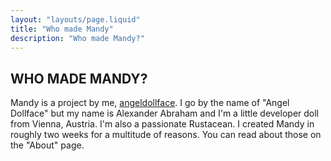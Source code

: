 ```yaml
---
layout: "layouts/page.liquid"
title: "Who made Mandy"
description: "Who made Mandy?"
---
```


## WHO MADE MANDY?

Mandy is a project by me, [angeldollface](https://github.com/angeldollface). I go by the name of "Angel Dollface" but my name is Alexander Abraham and I'm a little developer doll from Vienna, Austria. I'm also a passionate Rustacean. I created Mandy in roughly two weeks for a multitude of reasons. You can read about those on the "About" page.